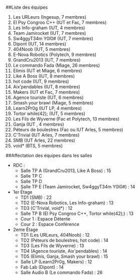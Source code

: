 ##Liste des équipes
  1. Les URLeurs (Ingesup, 7 membres)
  1. El Psy Congroo C++ (IUT et Fac, 7 membres)
  1. Les Info-graham (IUT, 4 membres)
  1. Team Jamirocket (IUT, 7 membres)
  1. Sw4ggyT34m Y0l0# (IUT, 7 membres)
  1. Dipont (IUT, 14 membres)
  1. 404Noob (IUT, 5 membres)
  1. E-Nova Robotics (Polytech, 9 membres)
  1. GrandCru2013 (IUT, 7 membres)
  1. Le commando Fada (Miage, 26 membres)
  1. Elimis (IUT et Miage, 6 membres)
  1. Like A Boss (IUT, 8 membres)
  1. hot code (IUT, 9 membres)
  1. Aix'pendables (IUT, 8 membres)
  1. Makers (IUT et Fac, 7 membres)
  1. Agence touriste (IUT, 6 membres)
  1. Smash your brawl (Miage, 5 membres)
  1. Learn2Pr0g (IUT LP, 4 membres)
  1. Tortor while(42); (IUT, 5 membres)
  1. Les Fils de Wyverne (Fac et Polytech, 13 membres)
  1. Ganja (IUT , 4 membres)
  1. P&eacute;teurs de boulestres (Fac ou IUT Arles, 5 membres)
  1. C'Trivial (IUT Arles, 7 membres)
  1. SMB (IUT Arles, 22 membres)
  1. void* (BTS, 5 membres)
  
##Affectation des équipes dans les salles
- RDC : 
  - Salle TP A (GrandCru2013, Like A Boss) : 15
  - Salle TP C
  - Salle TP D
  - Salle TP E (Team Jamirocket, Sw4ggyT34m Y0l0#) : 14
- 1er Étage
  - TD1 (SMB) : 22
  - TD2 (E-Nova Robotics, Les Info-graham) : 13
  - TD3 (C'Trivial, void*) : 12
  - Salle TP B (El Psy Congroo C++, Tortor while(42);) : 13
  - Cour 1 : Espace Détente
  - Cour 2 : Espace Conférence
- 2eme Étage
  - TD1 (Les URLeurs, 404Noob) : 12
  - TD2 (P&eacute;teurs de boulestres, hot code) : 14
  - TD3 (Les Fils de Wyverne) : 13
  - TD4 (Agence touriste, Aix'pendables) : 14
  - TD5 (Elimis, Ganja, Smash your brawl) : 15
  - Salle LP (Learn2Pr0g, Makers) : 12
  - Fab Lab (Dipont) : 14
  - Salle Audio B (Le commando Fada) : 26


